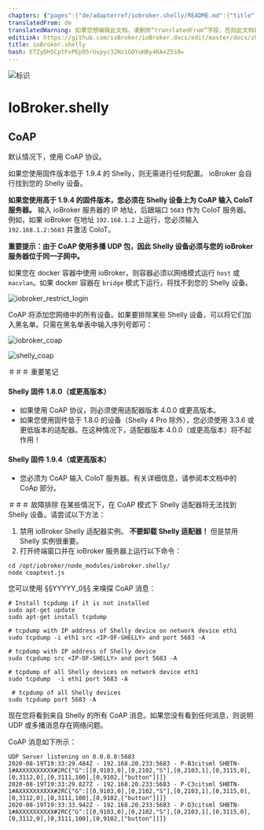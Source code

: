 ```yaml
---
chapters: {"pages":{"de/adapterref/iobroker.shelly/README.md":{"title":{"de":"ioBroker.shelly"},"content":"de/adapterref/iobroker.shelly/README.md"},"de/adapterref/iobroker.shelly/https://raw.githubusercontent.com/iobroker-community-adapters/ioBroker.shelly/master/docs/en/protocol-coap.md":{"title":{"de":"ioBroker.shelly"},"content":"de/adapterref/iobroker.shelly/https://raw.githubusercontent.com/iobroker-community-adapters/ioBroker.shelly/master/docs/en/protocol-coap.md"},"de/adapterref/iobroker.shelly/https://raw.githubusercontent.com/iobroker-community-adapters/ioBroker.shelly/master/docs/en/protocol-mqtt.md":{"title":{"de":"ioBroker.shelly"},"content":"de/adapterref/iobroker.shelly/https://raw.githubusercontent.com/iobroker-community-adapters/ioBroker.shelly/master/docs/en/protocol-mqtt.md"},"de/adapterref/iobroker.shelly/https://raw.githubusercontent.com/iobroker-community-adapters/ioBroker.shelly/master/docs/en/restricted-login.md":{"title":{"de":"ioBroker.shelly"},"content":"de/adapterref/iobroker.shelly/https://raw.githubusercontent.com/iobroker-community-adapters/ioBroker.shelly/master/docs/en/restricted-login.md"},"de/adapterref/iobroker.shelly/state-changes.md":{"title":{"de":"ioBroker.shelly"},"content":"de/adapterref/iobroker.shelly/state-changes.md"}}}
translatedFrom: de
translatedWarning: 如果您想编辑此文档，请删除“translatedFrom”字段，否则此文档将再次自动翻译
editLink: https://github.com/ioBroker/ioBroker.docs/edit/master/docs/zh-cn/adapterref/iobroker.shelly/https:/raw.githubusercontent.com/iobroker-community-adapters/ioBroker.shelly/master/docs/en/protocol-coap.md
title: ioBroker.shelly
hash: ETZyDH5CptFxPEp95rUvpyc32Hz1GOYuHBy4KAxZ5S0=
---
```

![标识](../../../../../../../../../../de/adapterref/iobroker.shelly/https:/raw.githubusercontent.com/iobroker-community-adapters/ioBroker.shelly/master/docs/en/../../admin/shelly.png)

# IoBroker.shelly
## CoAP
默认情况下，使用 CoAP 协议。

如果您使用固件版本低于 1.9.4 的 Shelly，则无需进行任何配置。 ioBroker 会自行找到您的 Shelly 设备。

**如果您使用高于 1.9.4 的固件版本，您必须在 Shelly 设备上为 CoAP 输入 CoIoT 服务器。** 输入 ioBroker 服务器的 IP 地址，后跟端口 ```5683``` 作为 CoIoT 服务器。例如，如果 ioBroker 在地址 ```192.168.1.2``` 上运行，您必须输入 ```192.168.1.2:5683``` 并激活 CoIoT。

**重要提示：由于 CoAP 使用多播 UDP 包，因此 Shelly 设备必须与您的 ioBroker 服务器位于同一子网中。**

如果您在 docker 容器中使用 ioBroker，则容器必须以网络模式运行 ```host``` 或 ```macvlan```。如果 docker 容器在 ```bridge``` 模式下运行，将找不到您的 Shelly 设备。

![iobroker_restrict_login](../../../../../../../../../../de/adapterref/iobroker.shelly/https:/raw.githubusercontent.com/iobroker-community-adapters/ioBroker.shelly/master/docs/en/./img/iobroker_general_coap.png)

CoAP 将添加您网络中的所有设备。如果要排除某些 Shelly 设备，可以将它们加入黑名单。只需在黑名单表中输入序列号即可：

![iobroker_coap](../../../../../../../../../../de/adapterref/iobroker.shelly/https:/raw.githubusercontent.com/iobroker-community-adapters/ioBroker.shelly/master/docs/en/./img/iobroker_coap.png)

![shelly_coap](../../../../../../../../../../de/adapterref/iobroker.shelly/https:/raw.githubusercontent.com/iobroker-community-adapters/ioBroker.shelly/master/docs/en/../shelly_coap.png)

＃＃＃ 重要笔记
#### Shelly 固件 1.8.0（或更高版本）
- 如果使用 CoAP 协议，则必须使用适配器版本 4.0.0 或更高版本。
- 如果您使用固件低于 1.8.0 的设备（Shelly 4 Pro 除外），您必须使用 3.3.6 或更低版本的适配器。在这种情况下，适配器版本 4.0.0（或更高版本）将不起作用！

#### Shelly 固件 1.9.4（或更高版本）
- 您必须为 CoAP 输入 CoIoT 服务器。有关详细信息，请参阅本文档中的 CoAp 部分。

＃＃＃ 故障排除
在某些情况下，在 CoAP 模式下 Shelly 适配器将无法找到 Shelly 设备。请尝试以下方法：

1. 禁用 ioBroker Shelly 适配器实例。 **不要卸载 Shelly 适配器！** 但是禁用 Shelly 实例很重要。
2. 打开终端窗口并在 ioBroker 服务器上运行以下命令：

```
cd /opt/iobroker/node_modules/iobroker.shelly/
node coaptest.js
```

您可以使用 §§YYYYY_0§§ 来嗅探 CoAP 消息：

```
# Install tcpdump if it is not installed
sudo apt-get update
sudo apt-get install tcpdump

# tcpdump with IP address of Shelly device on network device eth1
sudo tcpdump -i eth1 src <IP-OF-SHELLY> and port 5683 -A

# tcpdump with IP address of Shelly device
sudo tcpdump src <IP-OF-SHELLY> and port 5683 -A

# tcpdump of all Shelly devices on network device eth1
sudo tcpdump  -i eth1 port 5683 -A

 # tcpdump of all Shelly devices
sudo tcpdump port 5683 -A
```

现在您将看到来自 Shelly 的所有 CoAP 消息。如果您没有看到任何消息，则说明 UDP 或多播消息存在网络问题。

CoAP 消息如下所示：

``` 
UDP Server listening on 0.0.0.0:5683
2020-08-19T19:33:29.484Z - 192.168.20.233:5683 - P-B3citsml	SHBTN-1#AXXXXXXXXXX#2RC{"G":[[0,9103,0],[0,2102,"S"],[0,2103,1],[0,3115,0],[0,3112,0],[0,3111,100],[0,9102,["button"]]]}
2020-08-19T19:33:29.827Z - 192.168.20.233:5683 - P-C3citsml	SHBTN-1#AXXXXXXXXXX#2RC{"G":[[0,9103,0],[0,2102,"S"],[0,2103,1],[0,3115,0],[0,3112,0],[0,3111,100],[0,9102,["button"]]]}
2020-08-19T19:33:33.942Z - 192.168.20.233:5683 - P-D3citsml	SHBTN-1#AXXXXXXXXXX#2RC{"G":[[0,9103,0],[0,2102,"S"],[0,2103,1],[0,3115,0],[0,3112,0],[0,3111,100],[0,9102,["button"]]]}
```